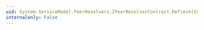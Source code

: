 ```yaml
---
uid: System.ServiceModel.PeerResolvers.IPeerResolverContract.Refresh(System.ServiceModel.PeerResolvers.RefreshInfo)
internalonly: False
---
```

